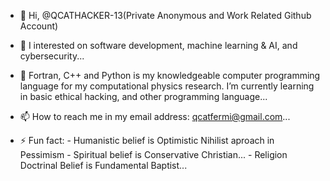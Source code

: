 - 👋 Hi, @QCATHACKER-13(Private Anonymous and Work Related Github Account)

- 👀 I interested on software development, machine learning & AI, and cybersecurity...

- 🌱 Fortran, C++ and Python is my knowledgeable computer programming language for my computational physics research. I’m currently learning in basic ethical hacking, and other programming language...

- 📫 How to reach me in my email address: qcatfermi@gmail.com...
- ⚡ Fun fact:
          - Humanistic belief is Optimistic Nihilist aproach in Pessimism
          - Spiritual belief is Conservative Christian...
         - Religion Doctrinal Belief is Fundamental Baptist...


